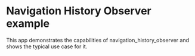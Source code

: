 # Navigation History Observer example

This app demonstrates the capabilities of navigation_history_observer and shows the typical use case for it.